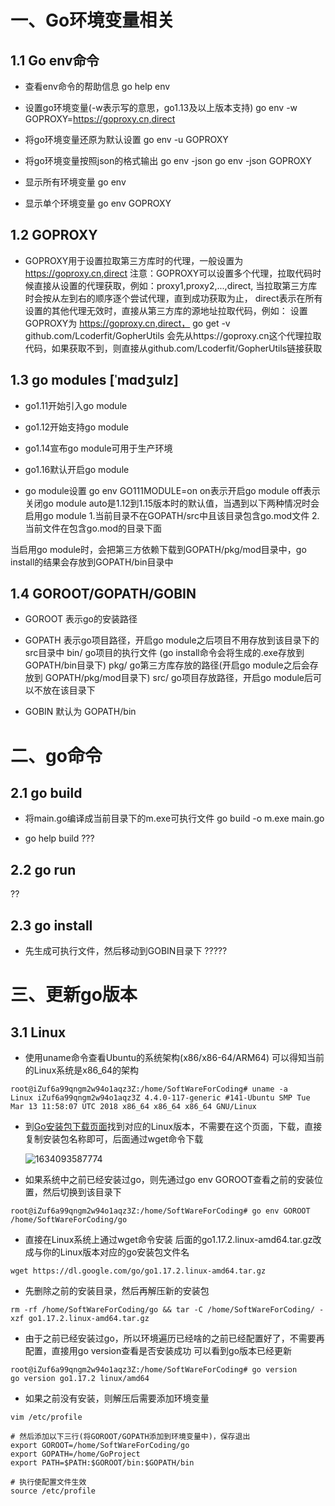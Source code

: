 # 一、Go环境变量相关
## 1.1 Go env命令
* 查看env命令的帮助信息
go help env

* 设置go环境变量(-w表示写的意思，go1.13及以上版本支持)
go env -w GOPROXY=https://goproxy.cn,direct

* 将go环境变量还原为默认设置
go env -u GOPROXY

* 将go环境变量按照json的格式输出
go env -json
go env -json GOPROXY

* 显示所有环境变量
go env

* 显示单个环境变量
go env GOPROXY

## 1.2 GOPROXY
* GOPROXY用于设置拉取第三方库时的代理，一般设置为 https://goproxy.cn,direct
注意：GOPROXY可以设置多个代理，拉取代码时候直接从设置的代理获取，例如：proxy1,proxy2,...,direct, 
当拉取第三方库时会按从左到右的顺序逐个尝试代理，直到成功获取为止，
direct表示在所有设置的其他代理无效时，直接从第三方库的源地址拉取代码，例如：
设置GOPROXY为 https://goproxy.cn,direct， go get -v github.com/Lcoderfit/GopherUtils
会先从https://goproxy.cn这个代理拉取代码，如果获取不到，则直接从github.com/Lcoderfit/GopherUtils链接获取

## 1.3 go modules \[ˈmɑdʒulz\]
* go1.11开始引入go module
* go1.12开始支持go module
* go1.14宣布go module可用于生产环境
* go1.16默认开启go module

* go module设置
go env GO111MODULE=on
on表示开启go module
off表示关闭go module
auto是1.12到1.15版本时的默认值，当遇到以下两种情况时会启用go module
    1.当前目录不在GOPATH/src中且该目录包含go.mod文件
    2.当前文件在包含go.mod的目录下面

当启用go module时，会把第三方依赖下载到GOPATH/pkg/mod目录中，go install的结果会存放到GOPATH/bin目录中

## 1.4 GOROOT/GOPATH/GOBIN
* GOROOT 表示go的安装路径
* GOPATH 表示go项目路径，开启go module之后项目不用存放到该目录下的src目录中
bin/ go项目的执行文件 (go install命令会将生成的.exe存放到GOPATH/bin目录下)
pkg/ go第三方库存放的路径(开启go module之后会存放到 GOPATH/pkg/mod目录下)
src/ go项目存放路径，开启go module后可以不放在该目录下

* GOBIN
默认为 GOPATH/bin

# 二、go命令
## 2.1 go build
* 将main.go编译成当前目录下的m.exe可执行文件
go build -o m.exe main.go

* go help build
???

## 2.2 go run
??

## 2.3 go install
* 先生成可执行文件，然后移动到GOBIN目录下
?????

# 三、更新go版本
## 3.1 Linux
* 使用uname命令查看Ubuntu的系统架构(x86/x86-64/ARM64)
可以得知当前的Linux系统是x86_64的架构
```text
root@iZuf6a99qngm2w94o1aqz3Z:/home/SoftWareForCoding# uname -a
Linux iZuf6a99qngm2w94o1aqz3Z 4.4.0-117-generic #141-Ubuntu SMP Tue Mar 13 11:58:07 UTC 2018 x86_64 x86_64 x86_64 GNU/Linux
```

* 到[Go安装包下载页面](https://studygolang.com/dl)找到对应的Linux版本，不需要在这个页面，下载，直接复制安装包名称即可，后面通过wget命令下载

  ![1634093587774](D:\PrivateProject\Introduction-to-algotithms\十五、Go语言程序设计\doc\img\Go安装包下载.png)

* 如果系统中之前已经安装过go，则先通过go env GOROOT查看之前的安装位置，然后切换到该目录下
```text
root@iZuf6a99qngm2w94o1aqz3Z:/home/SoftWareForCoding# go env GOROOT
/home/SoftWareForCoding/go
```

* 直接在Linux系统上通过wget命令安装
后面的go1.17.2.linux-amd64.tar.gz改成与你的Linux版本对应的go安装包文件名
```text
wget https://dl.google.com/go/go1.17.2.linux-amd64.tar.gz
```

* 先删除之前的安装目录，然后再解压新的安装包
```text
rm -rf /home/SoftWareForCoding/go && tar -C /home/SoftWareForCoding/ -xzf go1.17.2.linux-amd64.tar.gz
```

* 由于之前已经安装过go，所以环境遍历已经啥的之前已经配置好了，不需要再配置，直接用go version查看是否安装成功
可以看到go版本已经更新
```text
root@iZuf6a99qngm2w94o1aqz3Z:/home/SoftWareForCoding# go version
go version go1.17.2 linux/amd64
```

* 如果之前没有安装，则解压后需要添加环境变量
```text
vim /etc/profile

# 然后添加以下三行(将GOROOT/GOPATH添加到环境变量中)，保存退出
export GOROOT=/home/SoftWareForCoding/go
export GOPATH=/home/GoProject
export PATH=$PATH:$GOROOT/bin:$GOPATH/bin

# 执行使配置文件生效
source /etc/profile
```
